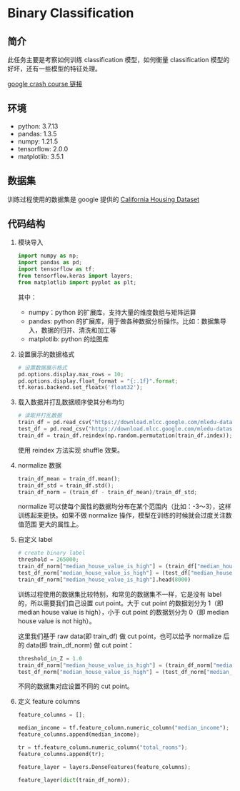 # Binary Classification

## 简介

此任务主要是考察如何训练 classification 模型，如何衡量 classification 模型的好坏，还有一些模型的特征处理。

[google crash course 链接](https://developers.google.com/machine-learning/crash-course/classification/programming-exercise?hl=zh-cn)


## 环境

- python: 3.7.13
- pandas: 1.3.5
- numpy: 1.21.5
- tensorflow: 2.0.0
- matplotlib: 3.5.1

## 数据集

训练过程使用的数据集是 google 提供的 [California Housing Dataset](https://developers.google.com/machine-learning/crash-course/california-housing-data-description)

## 代码结构

1. 模块导入

    ``` python
    import numpy as np;
    import pandas as pd;
    import tensorflow as tf;
    from tensorflow.keras import layers;
    from matplotlib import pyplot as plt;
    ```

    其中：
    - numpy：python 的扩展库，支持大量的维度数组与矩阵运算
    - pandas: python 的扩展库，用于做各种数据分析操作。比如：数据集导入，数据的归并、清洗和加工等
    - matplotlib: python 的绘图库


2. 设置展示的数据格式

    ``` python
    # 设置数据展示格式
    pd.options.display.max_rows = 10;
    pd.options.display.float_format = "{:.1f}".format;
    tf.keras.backend.set_floatx('float32');
    ```

3. 载入数据并打乱数据顺序使其分布均匀

    ```python
    # 读取并打乱数据
    train_df = pd.read_csv("https://download.mlcc.google.com/mledu-datasets/california_housing_train.csv")
    test_df = pd.read_csv("https://download.mlcc.google.com/mledu-datasets/california_housing_test.csv")
    train_df = train_df.reindex(np.random.permutation(train_df.index)); # shuffle the training set
    ```

    使用 reindex 方法实现 shuffle 效果。

4. normalize 数据

    ```python
    train_df_mean = train_df.mean();
    train_df_std = train_df.std();
    train_df_norm = (train_df - train_df_mean)/train_df_std;
    ```

    normalize 可以使每个属性的数据均分布在某个范围内（比如：-3～3），这样训练起来更快。如果不做 normalize 操作，模型在训练的时候就会过度关注数值范围
    更大的属性上。

5. 自定义 label

    ```python
    # create binary label
    threshold = 265000;
    train_df_norm["median_house_value_is_high"] = (train_df["median_house_value"] > threshold).astype(float);
    test_df_norm["median_house_value_is_high"] = (test_df["median_house_value"] > threshold).astype(float);
    train_df_norm["median_house_value_is_high"].head(8000)
    ```

    训练过程使用的数据集比较特别，和常见的数据集不一样，它是没有 label 的，所以需要我们自己设置 cut point。大于 cut point 的数据划分为 1（即 
    median house value is high），小于 cut point 的数据划分为 0（即 median house value is not high）。

    这里我们基于 raw data(即 train_df) 做 cut point，也可以给予 normalize 后的 data(即 train_df_norm) 做 cut point：

    ```python
    threshold_in_Z = 1.0 
    train_df_norm["median_house_value_is_high"] = (train_df_norm["median_house_value"] > threshold_in_Z).astype(float)
    test_df_norm["median_house_value_is_high"] = (test_df_norm["median_house_value"] > threshold_in_Z).astype(float) 
    ```

    不同的数据集对应设置不同的 cut point。

6. 定义 feature columns

    ```python
    feature_columns = [];

    median_income = tf.feature_column.numeric_column("median_income");
    feature_columns.append(median_income);

    tr = tf.feature_column.numeric_column("total_rooms");
    feature_columns.append(tr);

    feature_layer = layers.DenseFeatures(feature_columns);

    feature_layer(dict(train_df_norm));
    ```










